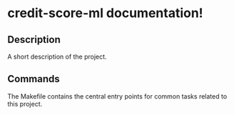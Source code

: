 # credit-score-ml documentation!

## Description

A short description of the project.

## Commands

The Makefile contains the central entry points for common tasks related to this project.

